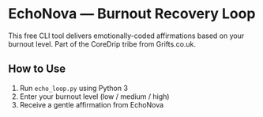 # EchoNova — Burnout Recovery Loop

This free CLI tool delivers emotionally-coded affirmations based on your burnout level. Part of the CoreDrip tribe from Grifts.co.uk.

## How to Use
1. Run `echo_loop.py` using Python 3
2. Enter your burnout level (low / medium / high)
3. Receive a gentle affirmation from EchoNova

